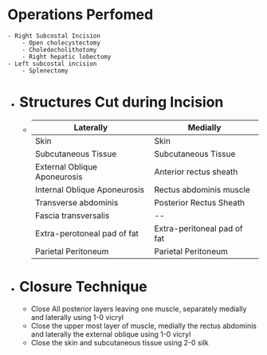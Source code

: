 # Operations Perfomed
	- Right Subcostal Incision
		- Open cholecystectomy
		- Choledocholithotomy
		- Right hepatic lobectomy
	- Left subcostal incision
		- Splenectomy
- # Structures Cut during Incision
	- | Laterally | Medially |
	  |--|--|
	  |Skin|Skin|
	  |Subcutaneous Tissue|Subcutaneous Tissue|
	  |External Oblique Aponeurosis|Anterior rectus sheath|
	  |Internal Oblique Aponeurosis|Rectus abdominis muscle|
	  |Transverse abdominis|Posterior Rectus Sheath|
	  |Fascia transversalis|--|
	  |Extra-perotoneal pad of fat|Extra-peritoneal pad of fat|
	  |Parietal Peritoneum|Parietal Peritoneum|
- # Closure Technique
	- Close All posterior layers leaving one muscle, separately medially and laterally using 1-0 vicryl
	- Close the upper most layer of muscle, medially the rectus abdominis and laterally the external oblique using 1-0 vicryl
	- Close the skin and subcutaneous tissue using 2-0 silk